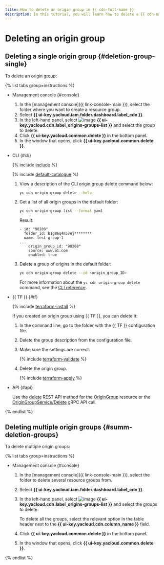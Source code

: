 ```yaml
---
title: How to delete an origin group in {{ cdn-full-name }}
description: In this tutorial, you will learn how to delete a {{ cdn-name }} origin group.
---
```


# Deleting an origin group

## Deleting a single origin group {#deletion-group-single}

To delete an [origin group](../../concepts/origins.md):

{% list tabs group=instructions %}

- Management console {#console}

   1. In the [management console]({{ link-console-main }}), select the folder where you want to create a resource group.
   1. Select **{{ ui-key.yacloud.iam.folder.dashboard.label_cdn }}**.
   1. In the left-hand panel, select ![image](../../../_assets/console-icons/folder-tree.svg) **{{ ui-key.yacloud.cdn.label_origins-groups-list }}** and select the group to delete.
   1. Click **{{ ui-key.yacloud.common.delete }}** in the bottom panel.
   1. In the window that opens, click **{{ ui-key.yacloud.common.delete }}**.

- CLI {#cli}

   {% include [include](../../../_includes/cli-install.md) %}

   {% include [default-catalogue](../../../_includes/default-catalogue.md) %}

   1. View a description of the CLI origin group delete command below:

      ```bash
      yc cdn origin-group delete --help
      ```

   1. Get a list of all origin groups in the default folder:

      ```bash
      yc cdn origin-group list --format yaml
      ```

      Result:

      ```text
      - id: "90209"
        folder_id: b1g86q4m5vej********
        name: test-group-1
      ...
          origin_group_id: "90208"
          source: www.a1.com
          enabled: true
      ```

   1. Delete a group of origins in the default folder:

      ```bash
      yc cdn origin-group delete --id <origin_group_ID>
      ```

      For more information about the `yc cdn origin-group delete` command, see the [CLI reference](../../../cli/cli-ref/managed-services/cdn/origin-group/delete.md).

- {{ TF }} {#tf}

   {% include [terraform-install](../../../_includes/terraform-install.md) %}

   If you created an origin group using {{ TF }}, you can delete it:
   1. In the command line, go to the folder with the {{ TF }} configuration file.
   1. Delete the group description from the configuration file.
   1. Make sure the settings are correct.

      {% include [terraform-validate](../../../_includes/mdb/terraform/validate.md) %}

   1. Delete the origin group.

      {% include [terraform-apply](../../../_includes/mdb/terraform/apply.md) %}

- API {#api}

   Use the [delete](../../api-ref/OriginGroup/delete.md) REST API method for the [OriginGroup](../../api-ref/OriginGroup/index.md) resource or the [OriginGroupService/Delete](../../api-ref/grpc/origin_group_service.md#Delete) gRPC API call.

{% endlist %}

## Deleting multiple origin groups {#summ-deletion-groups}

To delete multiple origin groups:

{% list tabs group=instructions %}

- Management console {#console}

   1. In the [management console]({{ link-console-main }}), select the folder to delete several resource groups from.
   1. Select **{{ ui-key.yacloud.iam.folder.dashboard.label_cdn }}**.
   1. In the left-hand panel, select ![image](../../../_assets/console-icons/folder-tree.svg) **{{ ui-key.yacloud.cdn.label_origins-groups-list }}** and select the groups to delete.

      To delete all the groups, select the relevant option in the table header next to the **{{ ui-key.yacloud.cdn.column_name }}** field.
   1. Click **{{ ui-key.yacloud.common.delete }}** in the bottom panel.
   1. In the window that opens, click **{{ ui-key.yacloud.common.delete }}**.

{% endlist %}